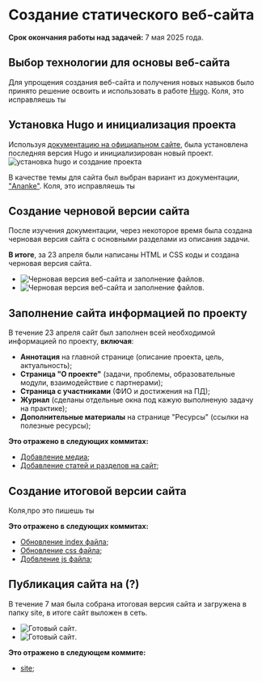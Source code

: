 # Создание статического веб-сайта
**Срок окончания работы над задачей:** 7 мая 2025 года.

## Выбор технологии для основы веб-сайта
Для упрощения создания веб-сайта и получения новых навыков было принято решение освоить и использовать в работе 
[Hugo](https://gohugo.io).
Коля, это исправляешь ты

## Установка Hugo и инициализация проекта
Используя [документацию на официальном сайте](https://gohugo.io/getting-started/quick-start/), была установлена 
последняя версия Hugo и инициализирован новый проект.
![установка hugo и создание проекта](media/static_website/hugo_init.png)

В качестве темы для сайта был выбран вариант из документации, 
["Ananke"](https://github.com/theNewDynamic/gohugo-theme-ananke).
Коля, это исправляешь ты
## Создание черновой версии сайта
После изучения документации, через некоторое время была создана черновая версия сайта с основными разделами из описания 
задачи.

**В итоге**, за 23 апреля были написаны HTML и CSS коды и создана черновая версия сайта.

- ![Черновая версия веб-сайта и заполнение файлов](media/website/site_1.png).
- ![Черновая версия веб-сайта и заполнение файлов](media/website/site_2.png).

## Заполнение сайта информацией по проекту
В течение 23 апреля сайт был заполнен всей необходимой информацией по проекту, **включая**:
- **Аннотация** на главной странице (описание проекта, цель, актуальность);
- **Страница "О проекте"** (задачи, проблемы, образовательные модули, взаимодействие с партнерами);
- **Страница с участниками** (ФИО и достижения на ПД);
- **Журнал** (сделаны отдельные окна под кажую выполненую задачу на практике);
- **Дополнительные материалы** на странице "Ресурсы" (ссылки на полезные ресурсы);

**Это отражено в следующих коммитах:**
- [Добавление медиа](https://github.com/KolesnikovaIrina412/praktica/commit/3444e6b1500bc0f568af92d921a36cad673993f2);
- [Добавление статей и разделов на сайт](https://github.com/KolesnikovaIrina412/praktica/commit/a26d2fdc023d9404ba1d643017834fb096e32fac);

## Создание итоговой версии сайта
Коля,про это пишешь ты
 
**Это отражено в следующих коммитах:**
- [Обновление index файла](https://github.com/KolesnikovaIrina412/praktica/commit/a26d2fdc023d9404ba1d643017834fb096e32fac);
- [Обновление css файла](https://github.com/KolesnikovaIrina412/praktica/commit/7e70d4d80131e61226a4eeabd9f822ba96ba4bdc);
- [Добвление js файла](https://github.com/KolesnikovaIrina412/praktica/commit/038c0fb3e2267e8be0f94500d8d3bbc697a9ee11);

## Публикация сайта на (?)
В течение 7 мая была собрана итоговая версия сайта и загружена в папку site, в итоге сайт 
выложен в сеть.

- ![Готовый сайт](media/website/site_3.png).
- ![Готовый сайт](media/website/site_4.png).
  
**Это отражено в следующем коммите:**
- [site](https://github.com/KolesnikovaIrina412/praktica/commit/ebb3f23ad2e3b07aa253a49c57441b3d13a924e7);
